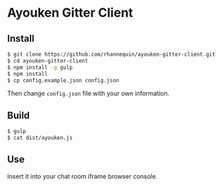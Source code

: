 # Ayouken Gitter Client

## Install

```bash
$ git clone https://github.com/rhannequin/ayouken-gitter-client.git
$ cd ayouken-gitter-client
$ npm install -g gulp
$ npm install
$ cp config.example.json config.json
```

Then change `config.json` file with your own information.

## Build

```bash
$ gulp
$ cat dist/ayouken.js
```

## Use

Insert it into your chat room iframe browser console.
